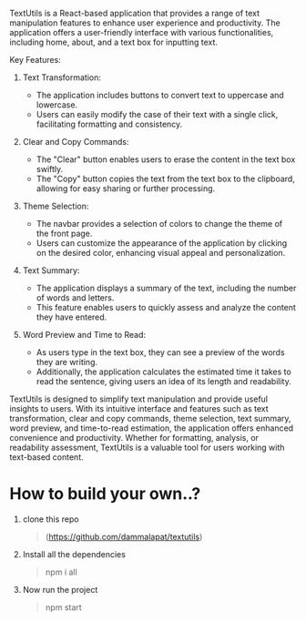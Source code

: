 TextUtils is a React-based application that provides a range of text manipulation features to enhance user experience and productivity. The application offers a user-friendly interface with various functionalities, including home, about, and a text box for inputting text. 

Key Features:

1. Text Transformation:
   - The application includes buttons to convert text to uppercase and lowercase.
   - Users can easily modify the case of their text with a single click, facilitating formatting and consistency.

2. Clear and Copy Commands:
   - The "Clear" button enables users to erase the content in the text box swiftly.
   - The "Copy" button copies the text from the text box to the clipboard, allowing for easy sharing or further processing.

3. Theme Selection:
   - The navbar provides a selection of colors to change the theme of the front page.
   - Users can customize the appearance of the application by clicking on the desired color, enhancing visual appeal and personalization.

4. Text Summary:
   - The application displays a summary of the text, including the number of words and letters.
   - This feature enables users to quickly assess and analyze the content they have entered.

5. Word Preview and Time to Read:
   - As users type in the text box, they can see a preview of the words they are writing.
   - Additionally, the application calculates the estimated time it takes to read the sentence, giving users an idea of its length and readability.

TextUtils is designed to simplify text manipulation and provide useful insights to users. With its intuitive interface and features such as text transformation, clear and copy commands, theme selection, text summary, word preview, and time-to-read estimation, the application offers enhanced convenience and productivity. Whether for formatting, analysis, or readability assessment, TextUtils is a valuable tool for users working with text-based content.


# How to build your own..?
1. clone this repo 
    >(https://github.com/dammalapat/textutils)
2. Install all the dependencies
    > npm i all
3. Now run the project
    > npm start

